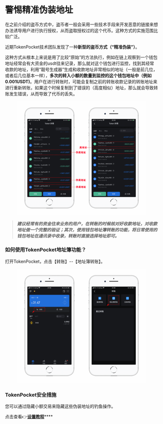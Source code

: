 # 警惕精准伪装地址

在之前介绍的盗币方式中，盗币者一般会采用一些技术手段来开发恶意的链接来想办法诱导用户进行执行授权，从而盗取授权过的这个代币。这种方式的实施范围比较广泛。

近期TokenPocket技术团队发现了一种**新型的盗币方式（“精准伪装”）**。

这种方式从根本上来说是用了比较“原始”的方法执行，例如在链上观察到一个钱包地址经常会有大资金的usdt往来记录，那么就对这个钱包进行监控，找到其经常收款的地址，利用“靓号生成器”生成和收款地址非常相似的地址（一般是前几位，或者后几位基本一样），**多次的转入小额的数量到监控的这个钱包地址中（例如0.001USDT)**。用户在进行转账时，可能会复制之前的转账收款记录的转账地址来进行重新转账，如果这个时候复制到了错误的（高度相似）地址，那么就会导致转账发生错误，从而导致了代币的丢失。

<figure><img src="../../.gitbook/assets/image (13).png" alt=""><figcaption></figcaption></figure>

> _**建议经常有的资金往来业务的用户，在转账的时候核对好收款地址，对收款地址做一个完整的验证；其次，使用钱包地址簿转账的功能，将日常使用的钱包地址在通讯录中收录，转账时直接选择地址即可。**_

### 如何使用TokenPocket地址簿功能？

打开TokenPocket，点击【转账】--【地址簿转账】。

<figure><img src="../../.gitbook/assets/image (7) (2).png" alt=""><figcaption></figcaption></figure>

### TokenPocket安全措施

您可以通过隐藏小额交易来隐藏这些伪装地址的钓鱼操作。

点击查看👉[**设置教程**](https://help.tokenpocket.pro/cn/secirity-knowledge/protective-measures/hide)****
